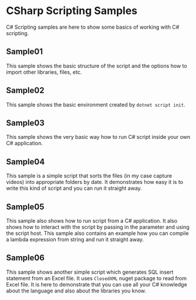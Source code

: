 # CSharp Scripting Samples

C# Scripting samples are here to show some basics of working with C# scripting.

Sample01
---------

This sample shows the basic structure of the script and the options how to import other libraries, files, etc.

Sample02
---------

This sample shows the basic environment created by `dotnet script init`.

Sample03
---------

This sample shows the very basic way how to run C# script inside your own C# application.

Sample04
---------

This sample is a simple script that sorts the files (in my case capture videos) into appropriate folders by date. It demonstrates how easy it is to write this kind of script and you can run it straight away.

Sample05
---------

This sample also shows how to run script from a C# application. It also shows how to interact with the script by passing in the parameter and using the script host. This sample also contains an example how you can compile a lambda expression from string and run it straight away.

Sample06
---------

This sample shows another simple script which generates SQL insert statement from an Excel file. It uses `ClosedXML` nuget package to read from Excel file. It is here to demonstrate that you can use all your C# knowledge about the language and also about the libraries you know.